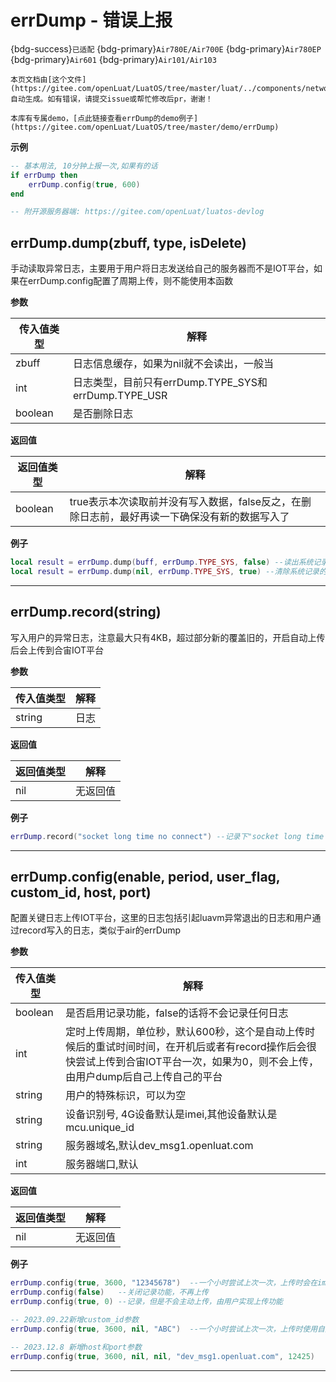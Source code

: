 # errDump - 错误上报

{bdg-success}`已适配` {bdg-primary}`Air780E/Air700E` {bdg-primary}`Air780EP` {bdg-primary}`Air601` {bdg-primary}`Air101/Air103`

```{note}
本页文档由[这个文件](https://gitee.com/openLuat/LuatOS/tree/master/luat/../components/network/errdump/luat_lib_errdump.c)自动生成。如有错误，请提交issue或帮忙修改后pr，谢谢！
```

```{tip}
本库有专属demo，[点此链接查看errDump的demo例子](https://gitee.com/openLuat/LuatOS/tree/master/demo/errDump)
```

**示例**

```lua
-- 基本用法, 10分钟上报一次,如果有的话
if errDump then
    errDump.config(true, 600)
end

-- 附开源服务器端: https://gitee.com/openLuat/luatos-devlog

```

## errDump.dump(zbuff, type, isDelete)



手动读取异常日志，主要用于用户将日志发送给自己的服务器而不是IOT平台，如果在errDump.config配置了周期上传，则不能使用本函数

**参数**

|传入值类型|解释|
|-|-|
|zbuff|日志信息缓存，如果为nil就不会读出，一般当|
|int|日志类型，目前只有errDump.TYPE_SYS和errDump.TYPE_USR|
|boolean|是否删除日志|

**返回值**

|返回值类型|解释|
|-|-|
|boolean|true表示本次读取前并没有写入数据，false反之，在删除日志前，最好再读一下确保没有新的数据写入了|

**例子**

```lua
local result = errDump.dump(buff, errDump.TYPE_SYS, false) --读出系统记录的异常日志
local result = errDump.dump(nil, errDump.TYPE_SYS, true) --清除系统记录的异常日志

```

---

## errDump.record(string)



写入用户的异常日志，注意最大只有4KB，超过部分新的覆盖旧的，开启自动上传后会上传到合宙IOT平台

**参数**

|传入值类型|解释|
|-|-|
|string|日志|

**返回值**

|返回值类型|解释|
|-|-|
|nil|无返回值|

**例子**

```lua
errDump.record("socket long time no connect") --记录下"socket long time no connect"

```

---

## errDump.config(enable, period, user_flag, custom_id, host, port)



配置关键日志上传IOT平台，这里的日志包括引起luavm异常退出的日志和用户通过record写入的日志，类似于air的errDump

**参数**

|传入值类型|解释|
|-|-|
|boolean|是否启用记录功能，false的话将不会记录任何日志|
|int|定时上传周期，单位秒，默认600秒，这个是自动上传时候后的重试时间时间，在开机后或者有record操作后会很快尝试上传到合宙IOT平台一次，如果为0，则不会上传，由用户dump后自己上传自己的平台|
|string|用户的特殊标识，可以为空|
|string|设备识别号, 4G设备默认是imei,其他设备默认是mcu.unique_id|
|string|服务器域名,默认dev_msg1.openluat.com|
|int|服务器端口,默认|

**返回值**

|返回值类型|解释|
|-|-|
|nil|无返回值|

**例子**

```lua
errDump.config(true, 3600, "12345678")	--一个小时尝试上次一次，上传时会在imei后附加上12345678
errDump.config(false)	--关闭记录功能，不再上传
errDump.config(true, 0)	--记录，但是不会主动上传，由用户实现上传功能

-- 2023.09.22新增custom_id参数
errDump.config(true, 3600, nil, "ABC")	--一个小时尝试上次一次，上传时使用自定义的设备识别号ABC

-- 2023.12.8 新增host和port参数
errDump.config(true, 3600, nil, nil, "dev_msg1.openluat.com", 12425)

```

---

